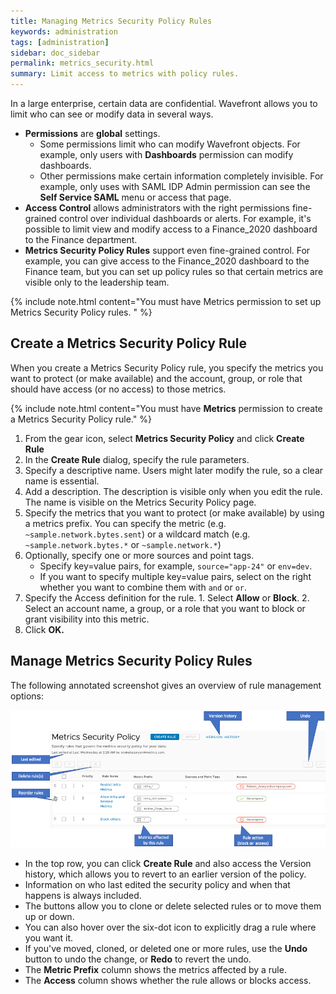 ```yaml
---
title: Managing Metrics Security Policy Rules
keywords: administration
tags: [administration]
sidebar: doc_sidebar
permalink: metrics_security.html
summary: Limit access to metrics with policy rules.
---
```

In a large enterprise, certain data are confidential. Wavefront allows you to limit who can see or modify data in several ways.
* **Permissions** are **global** settings.
  - Some permissions limit who can modify Wavefront objects. For example, only users with **Dashboards** permission can modify dashboards.
  -  Other permissions make certain information completely invisible. For example, only uses with SAML IDP Admin permission can see the **Self Service SAML** menu or access that page.
* **Access Control** allows administrators with the right permissions fine-grained control over individual dashboards or alerts. For example, it's possible to limit view and modify access to a Finance_2020 dashboard to the Finance department.
* **Metrics Security Policy Rules** support even fine-grained control. For example, you can give access to the Finance_2020 dashboard to the Finance team, but you can set up policy rules so that certain metrics are visible only to the leadership team.

{% include note.html content="You must have Metrics permission to set up Metrics Security Policy rules. " %}

## Create a Metrics Security Policy Rule

When you create a Metrics Security Policy rule, you specify the metrics you want to protect (or make available) and the account, group, or role that should have access (or no access) to those metrics.

{% include note.html content="You must have **Metrics** permission to create a Metrics Security Policy rule." %}

1. From the gear icon, select **Metrics Security Policy** and click **Create Rule**
2. In the **Create Rule** dialog, specify the rule parameters.
  1. Specify a descriptive name. Users might later modify the rule, so a clear name is essential.
  2. Add a description. The description is visible only when you edit the rule. The name is visible on the Metrics Security Policy page.
  3. Specify the metrics that you want to protect (or make available) by using a metrics prefix. You can specify the metric (e.g. `~sample.network.bytes.sent`) or a wildcard match (e.g. `~sample.network.bytes.*` or `~sample.network.*`)
  4. Optionally, specify one or more sources and point tags.
     * Specify key=value pairs, for example, `source="app-24"` or `env=dev`.
     * If you want to specify multiple key=value pairs, select on the right whether you want to combine them with `and` or `or`.
  5. Specify the Access definition for the rule.
    1. Select **Allow** or **Block**.
    2. Select an account name, a group, or a role that you want to block or grant visibility into this metric.
  3. Click **OK.**

## Manage Metrics Security Policy Rules

The following annotated screenshot gives an overview of rule management options:

![screenshot, annotated with the items explained below](images/metrics_security_annotated.png)

* In the top row, you can click **Create Rule** and also access the Version history, which allows you to revert to an earlier version of the policy.
* Information on who last edited the security policy and when that happens is always included.
* The buttons allow you to clone or delete selected rules or to move them up or down.
* You can also hover over the six-dot icon to explicitly drag a rule where you want it.
* If you've moved, cloned, or deleted one or more rules, use the **Undo** button to undo the change, or **Redo** to revert the undo.
* The **Metric Prefix** column shows the metrics affected by a rule.
* The **Access** column shows whether the rule allows or blocks access.
